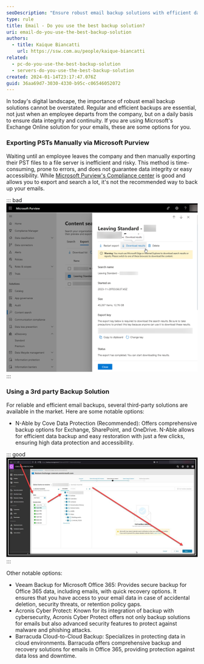 ```yaml
---
seoDescription: "Ensure robust email backup solutions with efficient data integrity and continuity using Microsoft Exchange Online or reliable third-party options."
type: rule
title: Email - Do you use the best backup solution?
uri: email-do-you-use-the-best-backup-solution
authors:
  - title: Kaique Biancatti
    url: https://ssw.com.au/people/kaique-biancatti
related:
  - pc-do-you-use-the-best-backup-solution
  - servers-do-you-use-the-best-backup-solution
created: 2024-01-14T23:17:47.076Z
guid: 36aa69d7-3030-4330-b95c-c06546052072
---
```

In today's digital landscape, the importance of robust email backup solutions cannot be overstated. Regular and efficient backups are essential, not just when an employee departs from the company, but on a daily basis to ensure data integrity and continuity. If you are using Microsoft's Exchange Online solution for your emails, these are some options for you.

<!--endintro-->

### Exporting PSTs Manually via Microsoft Purview

Waiting until an employee leaves the company and then manually exporting their PST files to a file server is inefficient and risky. This method is time-consuming, prone to errors, and does not guarantee data integrity or easy accessibility.
While [Microsoft Purview's Compliance center](https://compliance.microsoft.com/contentsearchv2) is good and allows you to export and search a lot, it's not the recommended way to back up your emails.

::: bad
![Figure: Bad example - Manually exporting PSTs is prone to errors](exportbadexample.png)
:::

### Using a 3rd party Backup Solution

For reliable and efficient email backups, several third-party solutions are available in the market. Here are some notable options:

* N-Able by Cove Data Protection (Recommended): Offers comprehensive backup options for Exchange, SharePoint, and OneDrive. N-Able allows for efficient data backup and easy restoration with just a few clicks, ensuring high data protection and accessibility. 

::: good
![Figure: Good Example - An automatic, cloud-based backup solution takes snapshots of your data daily and makes it very easy to recover and restore any emails](backupsgoodexample3.png)
:::

Other notable options:

* Veeam Backup for Microsoft Office 365: Provides secure backup for Office 365 data, including emails, with quick recovery options. It ensures that you have access to your email data in case of accidental deletion, security threats, or retention policy gaps.
* Acronis Cyber Protect: Known for its integration of backup with cybersecurity, Acronis Cyber Protect offers not only backup solutions for emails but also advanced security features to protect against malware and phishing attacks.
* Barracuda Cloud-to-Cloud Backup: Specializes in protecting data in cloud environments. Barracuda offers comprehensive backup and recovery solutions for emails in Office 365, providing protection against data loss and downtime.

